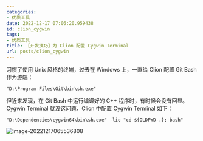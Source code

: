 ```yaml
---
categories:
- 优质工具
date: 2022-12-17 07:06:20.959438
id: clion_cygwin
tags:
- 优质工具
title: 【开发技巧】为 Clion 配置 Cygwin Terminal
url: posts/clion_cygwin
---
```


习惯了使用 Unix 风格的终端，过去在 Windows 上，一直给 Clion 配置 Git Bash 作为终端：

```
"D:\Program Files\Git\bin\sh.exe"
```

但近来发现，在 Git Bash 中运行编译好的 C++ 程序时，有时候会没有回显。Cygwin Terminal 就没这问题，Clion 中配置 Cygwin Terminal 如下：

```
"D:\Dependencies\cygwin64\bin\sh.exe" -lic "cd ${OLDPWD-.}; bash"
```

<!-- more -->

![image-20221217065536808](https://static.vksir.zone/img/image-20221217065536808.png)
